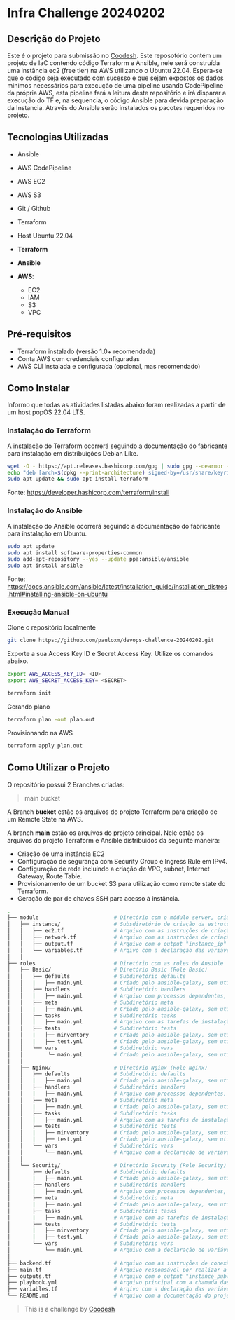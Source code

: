 # Infra Challenge 20240202

## Descrição do Projeto

Este é o projeto para submissão no [Coodesh](https://coodesh.com/). Este reposotório contém um projeto de IaC contendo código Terraform e Ansible, nele será construída uma instância ec2 (free tier) na AWS utilizando o Ubuntu 22.04. Espera-se que o código seja executado com sucesso e que sejam expostos os dados mínimos necessários para execução de uma pipeline usando CodePipeline da própria AWS, esta pipeline fará a leitura deste repositório e irá disparar a execução do TF e, na sequencia, o código Ansible para devida preparação da Instancia. Através do Ansible serão instalados os pacotes requeridos no projeto.

## Tecnologias Utilizadas

- Ansible
- AWS CodePipeline
- AWS EC2
- AWS S3
- Git / Github
- Terraform
- Host Ubuntu 22.04

- **Terraform**
- **Ansible**
- **AWS**:
  - EC2
  - IAM
  - S3
  - VPC


## Pré-requisitos

- Terraform instalado (versão 1.0+ recomendada)
- Conta AWS com credenciais configuradas
- AWS CLI instalada e configurada (opcional, mas recomendado)

## Como Instalar

Informo que todas as atividades listadas abaixo foram realizadas a partir de um host popOS 22.04 LTS.

### Instalação do Terraform

A instalação do Terraform ocorrerá seguindo a documentação do fabricante para instalação em distribuições Debian Like.

```sh
wget -O - https://apt.releases.hashicorp.com/gpg | sudo gpg --dearmor -o /usr/share/keyrings/hashicorp-archive-keyring.gpg
echo "deb [arch=$(dpkg --print-architecture) signed-by=/usr/share/keyrings/hashicorp-archive-keyring.gpg] https://apt.releases.hashicorp.com $(grep -oP '(?<=UBUNTU_CODENAME=).*' /etc/os-release || lsb_release -cs) main" | sudo tee /etc/apt/sources.list.d/hashicorp.list
sudo apt update && sudo apt install terraform
```

Fonte: https://developer.hashicorp.com/terraform/install

### Instalação do Ansible

A instalação do Ansible ocorrerá seguindo a documentação do fabricante para instalação em Ubuntu.

```sh
sudo apt update
sudo apt install software-properties-common
sudo add-apt-repository --yes --update ppa:ansible/ansible
sudo apt install ansible
```

Fonte: https://docs.ansible.com/ansible/latest/installation_guide/installation_distros.html#installing-ansible-on-ubuntu


### Execução Manual

Clone o repositório localmente

```sh
git clone https://github.com/pauloxm/devops-challence-20240202.git
```

Exporte a sua Access Key ID e Secret Access Key. Utilize os comandos abaixo.

```sh
export AWS_ACCESS_KEY_ID= <ID>
export AWS_SECRET_ACCESS_KEY= <SECRET>
```

```sh
terraform init
```

Gerando plano

```sh
terraform plan -out plan.out
```

Provisionando na AWS

```sh
terraform apply plan.out
```


## Como Utilizar o Projeto

O repositório possui 2 Branches criadas:

> main
> bucket

A Branch __bucket__ estão os arquivos do projeto Terraform para criação de um Remote State na AWS.

A branch __main__ estão os arquivos do projeto principal. Nele estão os arquivos do projeto Terraform e Ansible distribuidos da seguinte maneira:

- Criação de uma instância EC2
- Configuração de segurança com Security Group e Ingress Rule em IPv4.
- Configuração de rede incluindo a criação de VPC, subnet, Internet Gateway, Route Table.
- Provisionamento de um bucket S3 para utilização como remote state do Terraform.
- Geração de par de chaves SSH para acesso à instância.

```sh
.
├── module                        # Diretório com o módulo server, criado com a finalidade de deixar o projeto mais organizado
│   ├── instance/                 # Subsdiretório de criação da estrutura na AWS
│   │   ├── ec2.tf                # Arquivo com as instruções de criação da instancia
│   │   ├── network.tf            # Arquivo com as instruções de criação de rede, security group e ingress rules
│   │   ├── output.tf             # Arquivo com o output "instance_ip" que será importado e apresentado no arquivo output.tf do módulo principal
│   │   └── variables.tf          # Arqivo com a declaração das variáveis que serão utilizadas no módulo
│   │
├── roles                         # Diretório com as roles do Ansible
│   ├── Basic/                    # Diretório Basic (Role Basic)
│   │   ├── defaults              # Subdiretório defaults
│   │   |   ├── main.yml          # Criado pelo ansible-galaxy, sem utilização
│   │   ├── handlers              # Subdiretório handlers
│   │   |   ├── main.yml          # Arquivo com processos dependentes, só serão acionados mediante condição satisfeita nas tarefas principais
│   │   ├── meta                  # Subdiretório meta
│   │   |   ├── main.yml          # Criado pelo ansible-galaxy, sem utilização
│   │   ├── tasks                 # Subdiretório tasks
│   │   |   ├── main.yml          # Arquivo com as tarefas de instalação do pacote do python e habilitar o UFW com as regras requeridas no projeto
│   │   ├── tests                 # Subdiretório tests
│   │   |   ├── minventory        # Criado pelo ansible-galaxy, sem utilização
│   │   |   ├── test.yml          # Criado pelo ansible-galaxy, sem utilização
│   │   └── vars                  # Subdiretório vars
│   │        └─ main.yml          # Criado pelo ansible-galaxy, sem utilização
│   │
│   ├── Nginx/                    # Diretório Nginx (Role Nginx)
│   │   ├── defaults              # Subdiretório defaults
│   │   |   ├── main.yml          # Criado pelo ansible-galaxy, sem utilização
│   │   ├── handlers              # Subdiretório handlers
│   │   |   ├── main.yml          # Arquivo com processos dependentes, só serão acionados mediante condição satisfeita nas tarefas principais
│   │   ├── meta                  # Subdiretório meta
│   │   |   ├── main.yml          # Criado pelo ansible-galaxy, sem utilização
│   │   ├── tasks                 # Subdiretório tasks
│   │   |   ├── main.yml          # Arquivo com as tarefas de instalação e configuração do Nginx e certificado SSL auto assinado
│   │   ├── tests                 # Subdiretório tests
│   │   |   ├── minventory        # Criado pelo ansible-galaxy, sem utilização
│   │   |   ├── test.yml          # Criado pelo ansible-galaxy, sem utilização
│   │   └── vars                  # Subdiretório vars
│   │       └── main.yml          # Arquivo com a declaração de variável com o caminho do arquivo de configuração do Nginx
│   │
│   └── Security/                 # Diretório Security (Role Security)
│       ├── defaults              # Subdiretório defaults
│       |   ├── main.yml          # Criado pelo ansible-galaxy, sem utilização
│       ├── handlers              # Subdiretório handlers
│       |   ├── main.yml          # Arquivo com processos dependentes, só serão acionados mediante condição satisfeita nas tarefas principais
│       ├── meta                  # Subdiretório meta
│       |   ├── main.yml          # Criado pelo ansible-galaxy, sem utilização
│       ├── tasks                 # Subdiretório tasks
│       |   ├── main.yml          # Arquivo com as tarefas de instalação do fail2ban e parametrizações de segurança do SSH Server
│       ├── tests                 # Subdiretório tests
│       |   ├── minventory        # Criado pelo ansible-galaxy, sem utilização
│       |   ├── test.yml          # Criado pelo ansible-galaxy, sem utilização
│       └── vars                  # Subdiretório vars
│           └── main.yml          # Arquivo com a declaração de variável com o caminho do arquivo de configuração do ssh
│
├── backend.tf                    # Arquivo com as instruções de conexão com o provider, requisito de versão do Terraform e a declaração das tags padrão
├── main.tf                       # Arquivo responsável por realizar a chamada do módulo 'instance'
├── outputs.tf                    # Arquivo com o output "instance_public_ip" que será o valor importado do arquivo output.tf do módulo 'instance'
├── playbook.yml                  # Arquivo principal com a chamada das Roles do Ansible: Basic, Nginx e Security
├── variables.tf                  # Arqivo com a declaração das variáveis que serão utilizadas no módulo
└── README.md                     # Arquivo com a documentação do projeto
```

>  This is a challenge by [Coodesh](https://coodesh.com/)